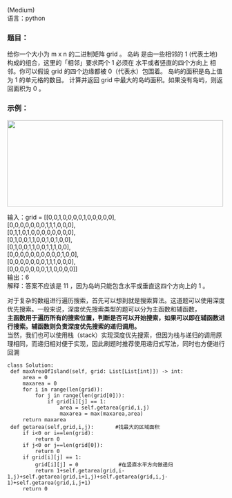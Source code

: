 (Medium)      
语言：python      

### 题目：
  给你一个大小为 m x n 的二进制矩阵 grid 。
  岛屿 是由一些相邻的 1 (代表土地) 构成的组合，这里的「相邻」要求两个 1 必须在 水平或者竖直的四个方向上 相邻。你可以假设 grid 的四个边缘都被 0（代表水）包围着。
  岛屿的面积是岛上值为 1 的单元格的数目。
  计算并返回 grid 中最大的岛屿面积。如果没有岛屿，则返回面积为 0 。

### 示例：

<img src="https://github.com/54wb/LeetCode-exercise/blob/main/two%20pointers/160_statement.png" width="500" height="200">
  
  输入：grid = [[0,0,1,0,0,0,0,1,0,0,0,0,0],           
               [0,0,0,0,0,0,0,1,1,1,0,0,0],            
               [0,1,1,0,1,0,0,0,0,0,0,0,0],           
               [0,1,0,0,1,1,0,0,1,0,1,0,0],           
               [0,1,0,0,1,1,0,0,1,1,1,0,0],           
               [0,0,0,0,0,0,0,0,0,0,1,0,0],           
               [0,0,0,0,0,0,0,1,1,1,0,0,0],           
               [0,0,0,0,0,0,0,1,1,0,0,0,0]]            
  输出：6          
  解释：答案不应该是 11 ，因为岛屿只能包含水平或垂直这四个方向上的 1  。             
  
  对于复杂的数组进行遍历搜索，首先可以想到就是搜索算法。这道题可以使用深度优先搜索。一般来说，深度优先搜索类型的题可以分为主函数和辅函数，         
  **主函数用于遍历所有的搜索位置，判断是否可以开始搜索，如果可以即在辅函数进行搜索。辅函数则负责深度优先搜索的递归调用。**                 
  当然，我们也可以使用栈（stack）实现深度优先搜索，但因为栈与递归的调用原理相同，而递归相对便于实现，因此刷题时推荐使用递归式写法，同时也方便进行回溯           
  
 ``` 
class Solution:
  def maxAreaOfIsland(self, grid: List[List[int]]) -> int:
      area = 0
      maxarea = 0
      for i in range(len(grid)):
          for j in range(len(grid[0])):
              if grid[i][j] == 1:
                  area = self.getarea(grid,i,j)
                  maxarea = max(maxarea,area)
      return maxarea
  def getarea(self,grid,i,j):       #找最大的区域面积
      if i<0 or i==len(grid):
          return 0
      if j<0 or j==len(grid[0]):
          return 0
      if grid[i][j] == 1:
          grid[i][j] = 0             #在竖直水平方向做递归
          return 1+self.getarea(grid,i-1,j)+self.getarea(grid,i+1,j)+self.getarea(grid,i,j-1)+self.getarea(grid,i,j+1)
      return 0
```


